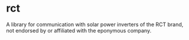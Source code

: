 # rct

A library for communication with solar power inverters of the RCT brand, not endorsed by or affiliated with the eponymous company.
